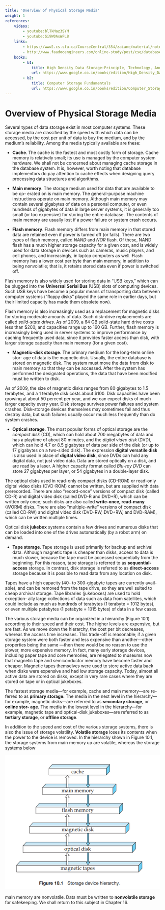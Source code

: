 ```yaml
---
title: 'Overview of Physical Storage Media'
weight: 1
references:
    videos:
        - youtube:blTkMaz3SYM
        - youtube:Si9W0AxWFL8
    links:
        - https://www2.cs.sfu.ca/CourseCentral/354/zaiane/material/notes/Chapter10/node2.html
        - http://www.faadooengineers.com/online-study/post/cse/database-management-systems/313/physical-storage-media
    books:
        - b1:
            title: High Density Data Storage:Principle, Technology, And Materials 2009
            url: https://www.google.co.in/books/edition/High_Density_Data_Storage_Principle_Tech/PvrFCgAAQBAJ?hl=en&gbpv=0
        - b2:
            title: Computer Storage Fundamentals
            url: https://www.google.co.in/books/edition/Computer_Storage_Fundamentals/uT6wDwAAQBAJ?hl=en&gbpv=0
---
```


# Overview of Physical Storage Media

Several types of data storage exist in most computer systems. These storage media are classified by the speed with which data can be accessed, by the cost per unit of data to buy the medium, and by the medium’s reliability. Among the media typically available are these:

- **Cache**. The cache is the fastest and most costly form of storage. Cache memory is relatively small; its use is managed by the computer system hardware. We shall not be concerned about managing cache storage in the database system. It is, however, worth noting that database implementors do pay attention to cache effects when designing query processing data structures and algorithms.

- **Main memory**. The storage medium used for data that are available to be op- erated on is main memory. The general-purpose machine instructions operate on main memory. Although main memory may contain several gigabytes of data on a personal computer, or even hundreds of gigabytes of data in large server systems, it is generally too small (or too expensive) for storing the entire database. The contents of main memory are usually lost if a power failure or system crash occurs.

- **Flash memory**. Flash memory differs from main memory in that stored data are retained even if power is turned off (or fails). There are two types of flash memory, called _NAND_ and _NOR_ flash. Of these, NAND flash has a much higher storage capacity for a given cost, and is widely used for data storage in devices such as cameras, music players, and cell phones, and increasingly, in laptop computers as well. Flash memory has a lower cost per byte than main memory, in addition to being nonvolatile; that is, it retains stored data even if power is switched off.

Flash memory is also widely used for storing data in “USB keys,” which can be plugged into the **Universal Serial Bus** (USB) slots of computing devices. Such USB keys have become a popular means of transporting data between computer systems (“floppy disks” played the same role in earlier days, but their limited capacity has made them obsolete now).

Flash memory is also increasingly used as a replacement for magnetic disks for storing moderate amounts of data. Such disk-drive replacements are called _solid-state drives_. As of 2009, a 64 GB solid-state hard drive costs less than $200, and capacities range up to 160 GB. Further, flash memory is increasingly being used in server systems to improve performance by caching frequently used data, since it provides faster access than disk, with larger storage capacity than main memory (for a given cost).

- **Magnetic-disk storage**. The primary medium for the long-term online stor- age of data is the magnetic disk. Usually, the entire database is stored on magnetic disk. The system must move the data from disk to main memory so that they can be accessed. After the system has performed the designated operations, the data that have been modified must be written to disk.

As of 2009, the size of magnetic disks ranges from 80 gigabytes to 1.5 terabytes, and a 1 terabyte disk costs about $100. Disk capacities have been growing at about 50 percent per year, and we can expect disks of much larger capacity every year. Disk storage survives power failures and system crashes. Disk-storage devices themselves may sometimes fail and thus destroy data, but such failures usually occur much less frequently than do system crashes.

- **Optical storage**. The most popular forms of optical storage are the _compact disk_ (CD), which can hold about 700 megabytes of data and has a playtime of about 80 minutes, and the _digital video disk_ (DVD), which can hold 4.7 or 8.5 gigabytes of data per side of the disk (or up to 17 gigabytes on a two-sided disk). The expression **digital versatile disk** is also used in place of **digital video disk**, since DVDs can hold any digital data, not just video data. Data are stored optically on a disk, and are read by a laser. A higher capacity format called _Blu-ray DVD_ can store 27 gigabytes per layer, or 54 gigabytes in a double-layer disk.

The optical disks used in read-only compact disks (CD-ROM) or read-only digital video disks (DVD-ROM) cannot be written, but are supplied with data prerecorded. There are also “record-once” versions of compact disk (called CD-R) and digital video disk (called DVD-R and DVD+R), which can be written only once; such disks are also called **write-once, read-many** (WORM) disks. There are also “multiple-write” versions of compact disk (called CD-RW) and digital video disk (DVD-RW, DVD+RW, and DVD-RAM), which can be written multiple times.

Optical disk **jukebox** systems contain a few drives and numerous disks that can be loaded into one of the drives automatically (by a robot arm) on demand.

- **Tape storage**. Tape storage is used primarily for backup and archival data. Although magnetic tape is cheaper than disks, access to data is much slower, because the tape must be accessed sequentially from the beginning. For this reason, tape storage is referred to as **sequential-access** storage. In contrast, disk storage is referred to as **direct-access** storage because it is possible to read data from any location on disk.

Tapes have a high capacity (40- to 300-gigabyte tapes are currently avail- able), and can be removed from the tape drive, so they are well suited to cheap archival storage. Tape libraries (jukeboxes) are used to hold exception- ally large collections of data such as data from satellites, which could include as much as hundreds of terabytes (1 terabyte = 1012 bytes), or even multiple petabytes (1 petabyte = 1015 bytes) of data in a few cases.

The various storage media can be organized in a hierarchy (Figure 10.1) according to their speed and their cost. The higher levels are expensive, but are fast. As we move down the hierarchy, the cost per bit decreases, whereas the access time increases. This trade-off is reasonable; if a given storage system were both faster and less expensive than another—other properties being the same —then there would be no reason to use the slower, more expensive memory. In fact, many early storage devices, including paper tape and core memories, are relegated to museums now that magnetic tape and semiconductor memory have become faster and cheaper. Magnetic tapes themselves were used to store active data back when disks were expensive and had low storage capacity. Today, almost all active data are stored on disks, except in very rare cases where they are stored on tape or in optical jukeboxes.

The fastest storage media—for example, cache and main memory—are re- ferred to as **primary storage**. The media in the next level in the hierarchy—for example, magnetic disks—are referred to as **secondary storage**, or **online stor- age**. The media in the lowest level in the hierarchy—for example, magnetic tape and optical-disk jukeboxes—are referred to as **tertiary storage**, or **offline storage**.

In addition to the speed and cost of the various storage systems, there is also the issue of storage volatility. **Volatile storage** loses its contents when the power to the device is removed. In the hierarchy shown in Figure 10.1, the storage systems from main memory up are volatile, whereas the storage systems below  

![Alt text](image.png)

main memory are nonvolatile. Data must be written to **nonvolatile storage** for safekeeping. We shall return to this subject in Chapter 16.

